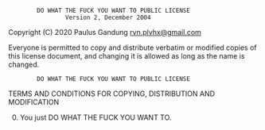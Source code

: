             DO WHAT THE FUCK YOU WANT TO PUBLIC LICENSE
                    Version 2, December 2004

 Copyright (C) 2020 Paulus Gandung <rvn.plvhx@gmail.com>

 Everyone is permitted to copy and distribute verbatim or modified
 copies of this license document, and changing it is allowed as long
 as the name is changed.

            DO WHAT THE FUCK YOU WANT TO PUBLIC LICENSE
   TERMS AND CONDITIONS FOR COPYING, DISTRIBUTION AND MODIFICATION

  0. You just DO WHAT THE FUCK YOU WANT TO.
